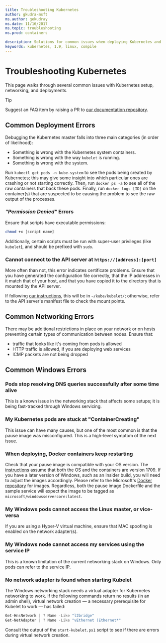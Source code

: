```yaml
---
title: Troubleshooting Kubernetes
author: gkudra-msft
ms.author: gekudray
ms.date: 11/16/2017
ms.topic: troubleshooting
ms.prod: containers

description: Solutions for common issues when deploying Kubernetes and joining Windows nodes.
keywords: kubernetes, 1.9, linux, compile
---
```


# Troubleshooting Kubernetes #
This page walks through several common issues with Kubernetes setup, networking, and deployments.

> [!tip]
> Suggest an FAQ item by raising a PR to [our documentation repository](https://github.com/MicrosoftDocs/Virtualization-Documentation/).


## Common Deployment Errors ##
Debugging the Kubernetes master falls into three main categories (in order of likelihood):

  - Something is wrong with the Kubernetes system containers.
  - Something is wrong with the way `kubelet` is running.
  - Something is wrong with the system.


Run `kubectl get pods -n kube-system` to see the pods being created by Kubernetes; this may give some insight into which particular ones are crashing or not starting correctly. Then, run `docker ps -a` to see all of the raw containers that back these pods. Finally, run `docker logs [ID]` on the container(s) that are suspected to be causing the problem to see the raw output of the processes.


### _"Permission Denied"_ Errors ###
Ensure that scripts have executable permissions:

```bash
chmod +x [script name]
```

Additionally, certain scripts must be run with super-user privileges (like `kubelet`), and should be prefixed with `sudo`.


### Cannot connect to the API server at `https://[address]:[port]` ###
More often than not, this error indicates certificate problems. Ensure that you have generated the configuration file correctly, that the IP addresses in it match that of your host, and that you have copied it to the directory that is mounted by the API server.

If following [our instructions](./creating-a-linux-master), this will be in `~/kube/kubelet/`; otherwise, refer to the API server's manifest file to check the mount points.


## Common Networking Errors ##
There may be additional restrictions in place on your network or on hosts preventing certain types of communication between nodes. Ensure that:

  - traffic that looks like it's coming from pods is allowed
  - HTTP traffic is allowed, if you are deploying web services
  - ICMP packets are not being dropped


<!-- ### My Linux node cannot ping my Windows pods ### -->

## Common Windows Errors ##

### Pods stop resolving DNS queries successfully after some time alive ###
This is a known issue in the networking stack that affects some setups; it is being fast-tracked through Windows servicing.


### My Kubernetes pods are stuck at "ContainerCreating" ###
This issue can have many causes, but one of the most common is that the pause image was misconfigured. This is a high-level symptom of the next issue.


### When deploying, Docker containers keep restarting ###
Check that your pause image is compatible with your OS version. The [instructions](./getting-started-kubernetes-windows.md) assume that both the OS and the containers are version 1709. If you have a later version of Windows, such as an Insider build, you will need to adjust the images accordingly. Please refer to the Microsoft's [Docker repository](https://hub.docker.com/u/microsoft/) for images. Regardless, both the pause image Dockerfile and the sample service will expect the image to be tagged as `microsoft/windowsservercore:latest`.


### My Windows pods cannot access the Linux master, or vice-versa ###
If you are using a Hyper-V virtual machine, ensure that MAC spoofing is enabled on the network adapter(s).


### My Windows node cannot access my services using the service IP ###
This is a known limitation of the current networking stack on Windows. Only pods can refer to the service IP.


### No network adapter is found when starting Kubelet ###
The Windows networking stack needs a virtual adapter for Kubernetes networking to work. If the following commands return no results (in an admin shell), virtual network creation &mdash; a necessary prerequisite for Kubelet to work &mdash; has failed:

```powershell
Get-HnsNetwork | ? Name -Like "l2bridge"
Get-NetAdapter | ? Name -Like "vEthernet (Ethernet*"
```

Consult the output of the `start-kubelet.ps1` script to see if there are errors during virtual network creation.

